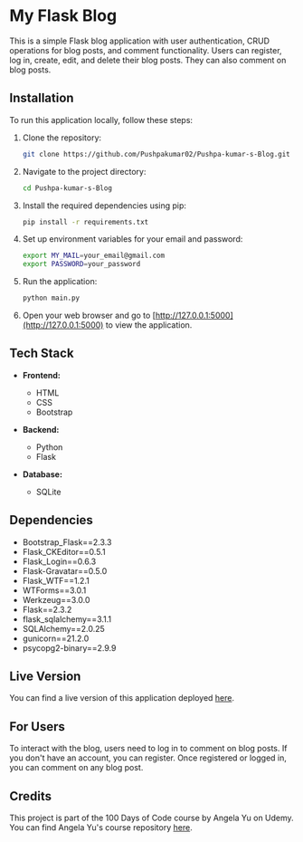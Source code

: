 
# My Flask Blog

This is a simple Flask blog application with user authentication, CRUD operations for blog posts, and comment functionality. Users can register, log in, create, edit, and delete their blog posts. They can also comment on blog posts.

## Installation

To run this application locally, follow these steps:

1. Clone the repository:

   ```bash
   git clone https://github.com/Pushpakumar02/Pushpa-kumar-s-Blog.git
   ```

2. Navigate to the project directory:

   ```bash
   cd Pushpa-kumar-s-Blog
   ```

3. Install the required dependencies using pip:

   ```bash
   pip install -r requirements.txt
   ```

4. Set up environment variables for your email and password:

   ```bash
   export MY_MAIL=your_email@gmail.com
   export PASSWORD=your_password
   ```

5. Run the application:

   ```bash
   python main.py
   ```

6. Open your web browser and go to [http://127.0.0.1:5000](http://127.0.0.1:5000) to view the application.

## Tech Stack

- **Frontend:**
  - HTML
  - CSS
  - Bootstrap

- **Backend:**
  - Python
  - Flask

- **Database:**
  - SQLite

## Dependencies

- Bootstrap_Flask==2.3.3
- Flask_CKEditor==0.5.1
- Flask_Login==0.6.3
- Flask-Gravatar==0.5.0
- Flask_WTF==1.2.1
- WTForms==3.0.1
- Werkzeug==3.0.0
- Flask==2.3.2
- flask_sqlalchemy==3.1.1
- SQLAlchemy==2.0.25
- gunicorn==21.2.0
- psycopg2-binary==2.9.9

## Live Version

You can find a live version of this application deployed [here](https://pushpa-kumar-s-blog.onrender.com/).

## For Users

To interact with the blog, users need to log in to comment on blog posts. If you don't have an account, you can register. Once registered or logged in, you can comment on any blog post.

## Credits

This project is part of the 100 Days of Code course by Angela Yu on Udemy. You can find Angela Yu's course repository [here](https://github.com/appbrewery/100-days-of-python).


